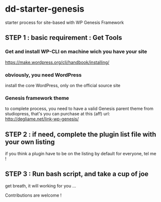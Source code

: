 # dd-starter-genesis
starter process for site-based with WP Genesis Framework

## STEP 1 : basic requirement : Get Tools 

### Get and install WP-CLI on machine wich you have your site
https://make.wordpress.org/cli/handbook/installing/

### obviously, you need WordPress
install the core WordPress, only on the official source site

### Genesis framework theme
to complete process, you need to have a valid Genesis parent theme from studiopress, that's you can purchase at this (aff) url: http://degliame.net/link-wp-genesis/ 

## STEP 2 : if need, complete the plugin list file with your own listing
if you think a plugin have to be on the listing by default for everyone, tel me !

## STEP 3 : Run bash script, and take a cup of joe 
get breath, it will working for you … 


Contributions are welcome !
